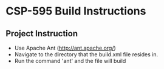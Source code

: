 CSP-595 Build Instructions
=======

## Project Instruction
* Use Apache Ant (http://ant.apache.org/)
* Navigate to the directory that the build.xml file resides in.
* Run the command 'ant' and the file will build

